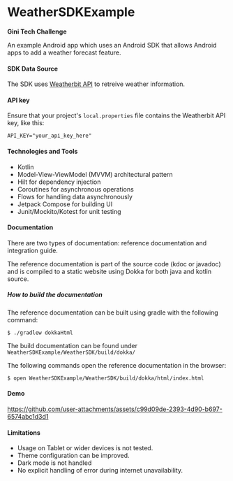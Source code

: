 # WeatherSDKExample
**Gini Tech Challenge**

An example Android app which uses an Android SDK that allows Android apps to add a weather forecast feature.

#### SDK Data Source

The SDK uses [Weatherbit API](https://www.weatherbit.io/) to retreive weather information.

#### API key 

Ensure that your project's ```local.properties``` file contains the Weatherbit API key, like this:

```API_KEY="your_api_key_here"```

#### Technologies and Tools 

- Kotlin 
- Model-View-ViewModel (MVVM) architectural pattern
- Hilt for dependency injection
- Coroutines for asynchronous operations
- Flows for handling data asynchronously
- Jetpack Compose for building UI
- Junit/Mockito/Kotest for unit testing

#### Documentation

There are two types of documentation: reference documentation and integration guide.

The reference documentation is part of the source code (kdoc or javadoc) and is compiled to a static website using Dokka for both java and kotlin source.

##### How to build the documentation

The reference documentation can be built using gradle with the following command:

```$ ./gradlew dokkaHtml```

The build documentation can be found under ```WeatherSDKExample/WeatherSDK/build/dokka/```   

The following commands open the reference documentation in the browser:

```$ open WeatherSDKExample/WeatherSDK/build/dokka/html/index.html```


#### Demo

https://github.com/user-attachments/assets/c99d09de-2393-4d90-b697-6574abc1d3d1

#### Limitations 

- Usage on Tablet or wider devices is not tested.
- Theme configuration can be improved.
- Dark mode is not handled
- No explicit handling of error during internet unavailability.
